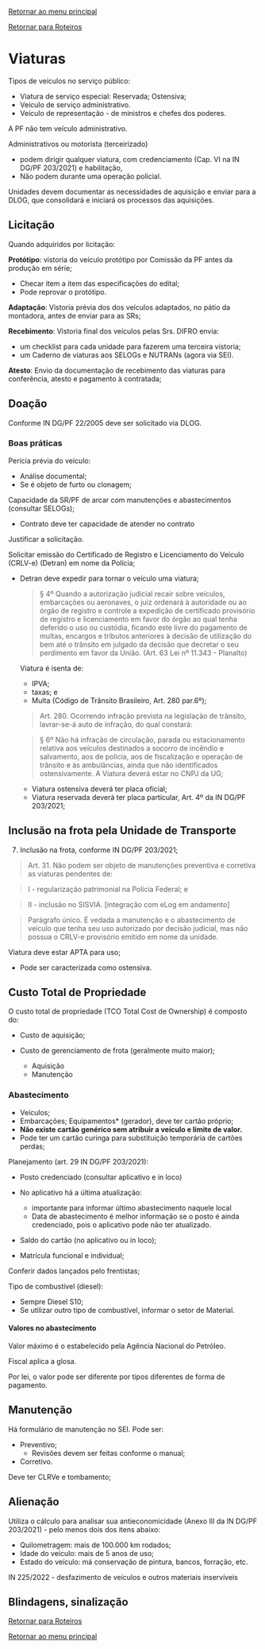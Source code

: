 [Retornar ao menu principal](https://github.com/Mateus-cpa/manual-material/blob/main/README.md)

[Retornar para Roteiros](https://github.com/Mateus-cpa/manual-material/blob/main/roteiros.md)
# Viaturas
Tipos de veículos no serviço público:
- Viatura de serviço especial: Reservada; Ostensiva;
- Veículo de serviço administrativo.
- Veículo de representação - de ministros e chefes dos poderes.

A PF não tem veículo administrativo.

Administrativos ou motorista (terceirizado) 
- podem dirigir qualquer viatura, com credenciamento (Cap. VI na IN DG/PF 203/2021) e habilitação,
- Não podem durante uma operação policial.

Unidades devem documentar as necessidades de aquisição e enviar para a DLOG, que consolidará e iniciará os processos das aquisições.
## Licitação
Quando adquiridos por licitação:

**Protótipo**: vistoria do veículo protótipo por Comissão da PF antes da produção em série;
- Checar item a item das especificações do edital;
- Pode reprovar o protótipo.

**Adaptação**: Vistoria prévia dos dos veículos adaptados, no pátio da montadora, antes de enviar para as SRs;

**Recebimento**: Vistoria final dos veículos pelas Srs. DIFRO envia:
- um checklist para cada unidade para fazerem uma terceira vistoria;
- um Caderno de viaturas aos SELOGs e NUTRANs (agora via SEI).

**Atesto**: Envio da documentação de recebimento das viaturas para conferência, atesto e pagamento à contratada;

## Doação
Conforme IN DG/PF 22/2005 deve ser solicitado via DLOG.

### Boas práticas

Perícia prévia do veículo:
- Análise documental;
- Se é objeto de furto ou clonagem;

Capacidade da SR/PF de arcar com manutenções e abastecimentos (consultar SELOGs);

- Contrato deve ter capacidade de atender no contrato

Justificar a solicitação.

Solicitar emissão do Certificado de Registro e Licenciamento do Veículo (CRLV-e) (Detran) em nome da Polícia;
- Detran deve expedir para tornar o veículo uma viatura;
  >§ 4º  Quando a autorização judicial recair sobre veículos, embarcações ou aeronaves, o juiz ordenará à autoridade ou ao órgão de registro e controle a expedição de certificado provisório de registro e licenciamento em favor do órgão ao qual tenha deferido o uso ou custódia, ficando este livre do pagamento de multas, encargos e tributos anteriores à decisão de utilização do bem até o trânsito em julgado da decisão que decretar o seu perdimento em favor da União. (Art. 63 Lei nº 11.343 - Planalto)

  Viatura é isenta de:   
  - IPVA; 
  - taxas; e 
  - Multa (Código de Trânsito Brasileiro, Art. 280 par.6º);

  >Art. 280. Ocorrendo infração prevista na legislação de trânsito, lavrar-se-á auto de infração, do qual constará:
  
  >§ 6º Não há infração de circulação, parada ou estacionamento relativa aos veículos destinados a socorro de incêndio e salvamento, aos de polícia, aos de fiscalização e operação de trânsito e às ambulâncias, ainda que não identificados ostensivamente. 
A Viatura deverá estar no CNPJ da UG;
    - Viatura ostensiva deverá ter placa oficial;
    - Viatura reservada deverá ter placa particular, Art. 4º da IN DG/PF 203/2021;




## Inclusão na frota pela Unidade de Transporte
7. Inclusão na frota, conforme IN DG/PF 203/2021;
  >Art. 31. Não podem ser objeto de manutenções preventiva e corretiva as viaturas pendentes de: 
  
  >I - regularização patrimonial na Polícia Federal; e 
  
  >II - inclusão no SISVIA. [integração com eLog em andamento]

  >Parágrafo único. É vedada a manutenção e o abastecimento de veículo que tenha seu uso autorizado por decisão judicial, mas não possua o CRLV-e provisório emitido em nome da unidade.

Viatura deve estar APTA para uso;
- Pode ser caracterizada como ostensiva.
## Custo Total de Propriedade
O custo total de propriedade (TCO Total Cost de Ownership) é composto do:
- Custo de aquisição; 
- Custo de gerenciamento de frota (geralmente muito maior);
    
    - Aquisição
    - Manutenção
### Abastecimento
- Veículos;
- Embarcações;
Equipamentos* (gerador), deve ter cartão próprio;
- **Não existe cartão genérico sem atribuir a veículo e limite de valor.**
- Pode ter um cartão curinga para substituição temporária de cartões perdas;

Planejamento (art. 29 IN DG/PF 203/2021):

- Posto credenciado (consultar aplicativo e in loco)
- No aplicativo há a última atualização:
    - importante para informar último abastecimento naquele local
    - Data de abastecimento é melhor informação se o posto é ainda credenciado, pois o aplicativo pode não ter atualizado.

- Saldo do cartão (no aplicativo ou in loco);
- Matrícula funcional e individual;

Conferir dados lançados pelo frentistas;

Tipo de combustível (diesel):
- Sempre Diesel S10;
- Se utilizar outro tipo de combustível, informar o setor de Material.

#### Valores no abastecimento
Valor máximo é o estabelecido pela Agência Nacional do Petróleo. 

Fiscal aplica a glosa.

Por lei, o valor pode ser diferente por tipos diferentes de forma de pagamento.

## Manutenção 
Há formulário de manutenção no SEI.
Pode ser:
- Preventivo;
    - Revisões devem ser feitas conforme o manual;
- Corretivo.

Deve ter CLRVe e tombamento;

## Alienação
Utiliza o cálculo para analisar sua antieconomicidade (Anexo III da IN DG/PF 203/2021) - pelo menos dois dos itens abaixo:
- Quilometragem: mais de 100.000 km rodados;
- Idade do veículo: mais de 5 anos de uso;
- Estado do veículo: má conservação de pintura, bancos, forração, etc.


IN 225/2022 - desfazimento de veículos e outros materiais inservíveis

## Blindagens, sinalização


[Retornar para Roteiros](https://github.com/Mateus-cpa/manual-material/blob/main/roteiros.md)

[Retornar ao menu principal](https://github.com/Mateus-cpa/manual-material/blob/main/README.md)